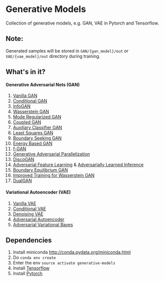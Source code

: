 # Generative Models
Collection of generative models, e.g. GAN, VAE in Pytorch and Tensorflow.

## Note:
Generated samples will be stored in `GAN/{gan_model}/out` or `VAE/{vae_model}/out` directory during training.

## What's in it?

#### Generative Adversarial Nets (GAN)
  1. [Vanilla GAN](https://arxiv.org/abs/1406.2661)
  2. [Conditional GAN](https://arxiv.org/abs/1411.1784)
  3. [InfoGAN](https://arxiv.org/abs/1606.03657)
  4. [Wasserstein GAN](https://arxiv.org/abs/1701.07875)
  5. [Mode Regularized GAN](https://arxiv.org/abs/1612.02136)
  6. [Coupled GAN](https://arxiv.org/abs/1606.07536)
  7. [Auxiliary Classifier GAN](https://arxiv.org/abs/1610.09585)
  8. [Least Squares GAN](https://arxiv.org/abs/1611.04076v2)
  9. [Boundary Seeking GAN](https://arxiv.org/abs/1702.08431)
  10. [Energy Based GAN](https://arxiv.org/abs/1609.03126)
  11. [f-GAN](https://arxiv.org/abs/1606.00709)
  12. [Generative Adversarial Parallelization](https://arxiv.org/abs/1612.04021)
  13. [DiscoGAN](https://arxiv.org/abs/1703.05192)
  14. [Adversarial Feature Learning](https://arxiv.org/abs/1605.09782) & [Adversarially Learned Inference](https://arxiv.org/abs/1606.00704)
  15. [Boundary Equilibrium GAN](https://arxiv.org/abs/1703.10717)
  16. [Improved Training for Wasserstein GAN](https://arxiv.org/abs/1704.00028)
  17. [DualGAN](https://arxiv.org/abs/1704.02510)
#### Variational Autoencoder (VAE)
  1. [Vanilla VAE](https://arxiv.org/abs/1312.6114)
  2. [Conditional VAE](https://arxiv.org/abs/1406.5298)
  3. [Denoising VAE](https://arxiv.org/abs/1511.06406)
  4. [Adversarial Autoencoder](https://arxiv.org/abs/1511.05644)
  5. [Adversarial Variational Bayes](https://arxiv.org/abs/1701.04722)

## Dependencies

1. Install miniconda <http://conda.pydata.org/miniconda.html>
2. Do `conda env create`
3. Enter the env `source activate generative-models`
4. Install [Tensorflow](https://www.tensorflow.org/get_started/os_setup)
5. Install [Pytorch](https://github.com/pytorch/pytorch#installation)
